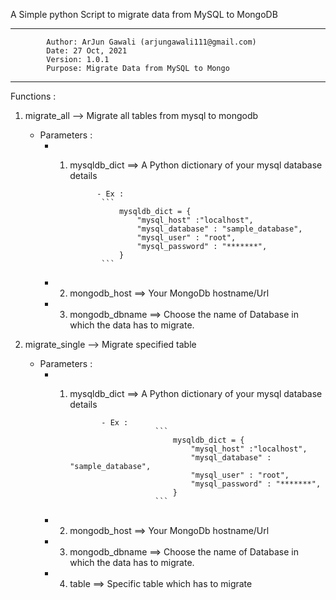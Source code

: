 A Simple python Script to migrate data from MySQL to MongoDB 

-------------------------------------------------------------------------
            Author: ArJun Gawali (arjungawali111@gmail.com)
            Date: 27 Oct, 2021
            Version: 1.0.1
            Purpose: Migrate Data from MySQL to Mongo
-------------------------------------------------------------------------

Functions :

1. migrate_all  --> Migrate all tables from mysql to mongodb 
    - Parameters : 
        - 1. mysqldb_dict ==> A Python dictionary of your mysql database details 
                       
                       - Ex : 
                        ```
                            mysqldb_dict = {
                                "mysql_host" :"localhost",
                                "mysql_database" : "sample_database",
                                "mysql_user" : "root",
                                "mysql_password" : "*******",
                            }
                        ```
        - 2. mongodb_host ==> Your MongoDb hostname/Url
        - 3. mongodb_dbname ==> Choose the name of Database in which the data has to migrate.

2. migrate_single  --> Migrate specified table 

    - Parameters : 
        - 1. mysqldb_dict ==> A Python dictionary of your mysql database details 
        
                        - Ex : 
                                    ```
                                        mysqldb_dict = {
                                            "mysql_host" :"localhost",
                                            "mysql_database" : "sample_database",
                                            "mysql_user" : "root",
                                            "mysql_password" : "*******",
                                        }
                                    ```
        - 2. mongodb_host ==> Your MongoDb hostname/Url 
        - 3. mongodb_dbname ==> Choose the name of Database in which the data has to migrate.
        - 4. table ==> Specific table which has to migrate 
        
